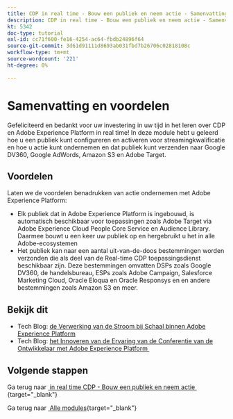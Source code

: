 ```yaml
---
title: CDP in real time - Bouw een publiek en neem actie - Samenvatting
description: CDP in real time - Bouw een publiek en neem actie - Samenvatting
kt: 5342
doc-type: tutorial
exl-id: cc71f600-fe16-4254-ac64-fbdb24896f64
source-git-commit: 3d61d91111d8693ab031fbd7b26706c02818108c
workflow-type: tm+mt
source-wordcount: '221'
ht-degree: 0%

---
```


# Samenvatting en voordelen

Gefeliciteerd en bedankt voor uw investering in uw tijd in het leren over CDP en Adobe Experience Platform in real time!
In deze module hebt u geleerd hoe u een publiek kunt configureren en activeren voor streamingkwalificatie en hoe u actie kunt ondernemen en dat publiek kunt verzenden naar Google DV360, Google AdWords, Amazon S3 en Adobe Target.

## Voordelen

Laten we de voordelen benadrukken van actie ondernemen met Adobe Experience Platform:

- Elk publiek dat in Adobe Experience Platform is ingebouwd, is automatisch beschikbaar voor toepassingen zoals Adobe Target via Adobe Experience Cloud People Core Service en Audience Library. Daarmee bouwt u een keer uw publiek op en hergebruikt u het in alle Adobe-ecosystemen
- Het publiek kan naar een aantal uit-van-de-doos bestemmingen worden verzonden die als deel van de Real-time CDP toepassingsdienst beschikbaar zijn. Deze bestemmingen omvatten DSPs zoals Google DV360, de handelsbureau, ESPs zoals Adobe Campaign, Salesforce Marketing Cloud, Oracle Eloqua en Oracle Responsys en en andere bestemmingen zoals Amazon S3 en meer.

## Bekijk dit

- Tech Blog: [&#x200B; de Verwerking van de Stroom bij Schaal binnen Adobe Experience Platform &#x200B;](https://medium.com/adobetech/stream-processing-at-scale-within-adobe-experience-platform-909ed502da71)
- Tech Blog: [&#x200B; het Innoveren van de Ervaring van de Conferentie van de Ontwikkelaar met Adobe Experience Platform &#x200B;](https://medium.com/adobetech/innovating-developer-conference-with-adobe-experience-platform-c8c2d1fe8d88)

## Volgende stappen

Ga terug naar [&#x200B; in real time CDP - Bouw een publiek en neem actie &#x200B;](./real-time-cdp-build-a-segment-take-action.md){target="_blank"}

Ga terug naar [&#x200B; Alle modules &#x200B;](./../../../../overview.md){target="_blank"}
